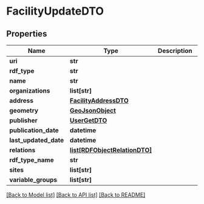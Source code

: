# FacilityUpdateDTO

## Properties
Name | Type | Description | Notes
------------ | ------------- | ------------- | -------------
**uri** | **str** |  | 
**rdf_type** | **str** |  | [optional] 
**name** | **str** |  | [optional] 
**organizations** | **list[str]** |  | [optional] 
**address** | [**FacilityAddressDTO**](FacilityAddressDTO.md) |  | [optional] 
**geometry** | [**GeoJsonObject**](GeoJsonObject.md) |  | [optional] 
**publisher** | [**UserGetDTO**](UserGetDTO.md) |  | [optional] 
**publication_date** | **datetime** |  | [optional] 
**last_updated_date** | **datetime** |  | [optional] 
**relations** | [**list[RDFObjectRelationDTO]**](RDFObjectRelationDTO.md) |  | [optional] 
**rdf_type_name** | **str** |  | [optional] 
**sites** | **list[str]** |  | [optional] 
**variable_groups** | **list[str]** |  | [optional] 

[[Back to Model list]](../README.md#documentation-for-models) [[Back to API list]](../README.md#documentation-for-api-endpoints) [[Back to README]](../README.md)

